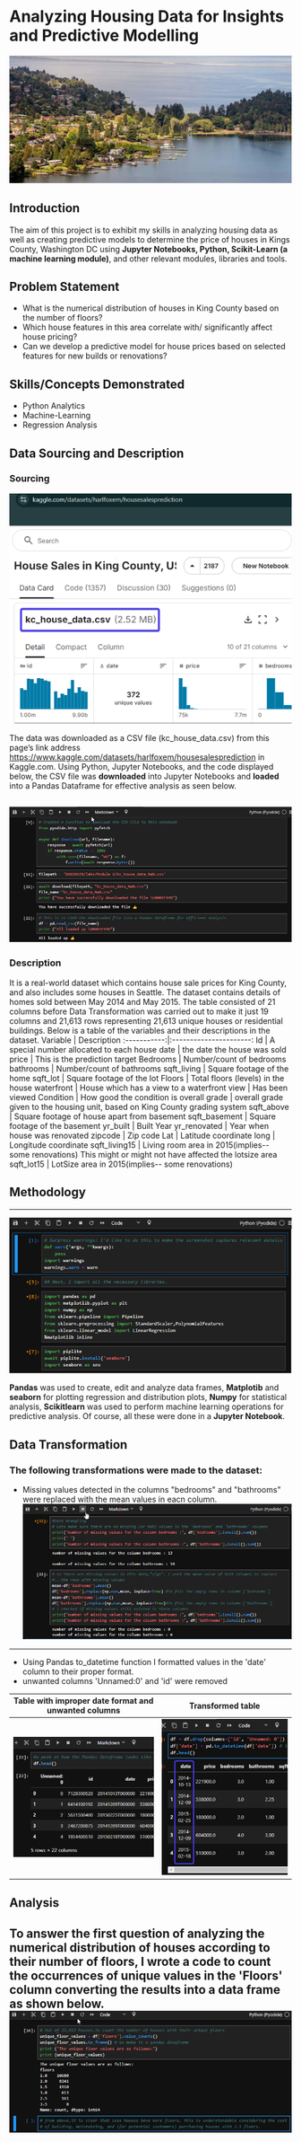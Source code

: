 # Analyzing Housing Data for Insights and Predictive Modelling
![](king-county-wa.jpg)
## Introduction
The aim of this project is to exhibit my skills in analyzing housing data as well as creating predictive models  to determine the price of houses in Kings County, Washington DC using **Jupyter Notebooks, Python, Scikit-Learn (a machine learning module)**, and other relevant modules, libraries and tools.
## Problem Statement
- What is the numerical distribution of houses in King County based on the number of floors?
- Which house features in this area correlate with/ significantly affect house pricing?
- Can we develop a predictive model for house prices based on selected features for new builds or renovations?
## Skills/Concepts Demonstrated
- Python Analytics 
- Machine-Learning 
- Regression Analysis
## Data Sourcing and Description
### Sourcing
![](dataset_source.png)

The data was downloaded as a CSV file (kc_house_data.csv) from this page’s link address https://www.kaggle.com/datasets/harlfoxem/housesalesprediction in Kaggle.com. Using Python, Jupyter Notebooks, and the code displayed below, the CSV file was **downloaded** into Jupyter Notebooks and **loaded** into a Pandas Dataframe for effective analysis as seen below. 

![](Loaded_into_Pandas.png)
---
### Description
It is a real-world dataset which contains house sale prices for King County, and also includes some houses in Seattle. The dataset contains details of homes sold between May 2014 and May 2015. The table consisted of 21 columns before Data Transformation was carried out to make it just 19 columns and 21,613 rows representing 21,613 unique houses or residential buildings.
Below is a table of the variables and their descriptions in the dataset.
Variable |	Description
:-----------:|:----------------------:
Id |	A special number allocated to each house
date | the date the house was sold
price	 | This is the prediction target
Bedrooms | Number/count of bedrooms
bathrooms	| Number/count of bathrooms
sqft_living | Square footage of the home
sqft_lot | Square footage of the lot
Floors | Total floors (levels) in the house
waterfront	| House which has a view to a waterfront
view	| Has been viewed
Condition | How good the condition is overall
grade	| overall grade given to the housing unit, based on King County grading system
sqft_above | Square footage of house apart from basement
sqft_basement | Square footage of the basement
yr_built | Built Year
yr_renovated | Year when house was renovated
zipcode | Zip code
Lat |	Latitude coordinate
long	| Longitude coordinate
sqft_living15 | Living room area in 2015(implies-- some renovations) This might or might not have affected the lotsize area
sqft_lot15	| LotSize area in 2015(implies-- some renovations)

## Methodology
---
![](warnings_libraries.png)

**Pandas** was used to create, edit and analyze data frames, **Matplotib** and **seaborn** for plotting regression and distribution plots, **Numpy** for statistical analysis, **Scikitlearn** was used to perform machine learning operations for predictive analysis. Of course, all these were done in a **Jupyter Notebook**.
## Data Transformation
### The following transformations were made to the dataset:
- Missing values detected in the columns "bedrooms" and "bathrooms" were replaced with the mean values in eacn column.
![](removing_unwanteds.png)
---
- Using Pandas to_datetime function I formatted values in the 'date' column to their proper format.
- unwanted columns 'Unnamed:0' and 'id' were removed

Table with improper date format and unwanted columns |	Transformed table
:-----------------:|:----------------------:
![](a_look(1).png) |	![](adjusting_dataset(1).png)
## Analysis
To answer the first question of analyzing the numerical distribution of houses according to their number of floors, I wrote a code to count the occurrences of unique values in the 'Floors' column converting the results into a data frame as shown below.
![](Floors_and_counts.png)
---

